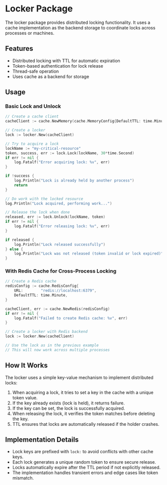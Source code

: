 # Locker Package

The locker package provides distributed locking functionality. It uses a cache implementation as the backend storage to coordinate locks across processes or machines.

## Features

- Distributed locking with TTL for automatic expiration
- Token-based authentication for lock release
- Thread-safe operation
- Uses cache as a backend for storage

## Usage

### Basic Lock and Unlock

```go
// Create a cache client
cacheClient := cache.NewMemory(cache.MemoryConfig{DefaultTTL: time.Minute})

// Create a locker
lock := locker.New(cacheClient)

// Try to acquire a lock
lockName := "my-critical-resource"
token, success, err := lock.Lock(lockName, 30*time.Second)
if err != nil {
    log.Fatalf("Error acquiring lock: %v", err)
}

if !success {
    log.Println("Lock is already held by another process")
    return
}

// Do work with the locked resource
log.Println("Lock acquired, performing work...")

// Release the lock when done
released, err := lock.Unlock(lockName, token)
if err != nil {
    log.Fatalf("Error releasing lock: %v", err)
}

if released {
    log.Println("Lock released successfully")
} else {
    log.Println("Lock was not released (token invalid or lock expired)")
}
```

### With Redis Cache for Cross-Process Locking

```go
// Create a Redis cache
redisConfig := cache.RedisConfig{
    URL:        "redis://localhost:6379",
    DefaultTTL: time.Minute,
}

cacheClient, err := cache.NewRedis(redisConfig)
if err != nil {
    log.Fatalf("Failed to create Redis cache: %v", err)
}

// Create a locker with Redis backend
lock := locker.New(cacheClient)

// Use the lock as in the previous example
// This will now work across multiple processes
```

## How It Works

The locker uses a simple key-value mechanism to implement distributed locks:

1. When acquiring a lock, it tries to set a key in the cache with a unique token value.
2. If the key already exists (lock is held), it returns failure.
3. If the key can be set, the lock is successfully acquired.
4. When releasing the lock, it verifies the token matches before deleting the key.
5. TTL ensures that locks are automatically released if the holder crashes.

## Implementation Details

- Lock keys are prefixed with `lock:` to avoid conflicts with other cache keys.
- Each lock generates a unique random token to ensure secure release.
- Locks automatically expire after the TTL period if not explicitly released.
- The implementation handles transient errors and edge cases like token mismatch. 